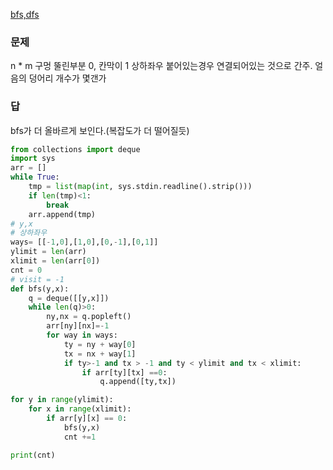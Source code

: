 [bfs,dfs](bfs,dfs.md)
### 문제
n * m
구멍 뚤린부분 0, 칸막이 1
상하좌우 붙어있는경우 연결되어있는 것으로 간주.
얼음의 덩어리 개수가 몇갠가

### 답
bfs가 더 올바르게 보인다.(복잡도가 더 떨어질듯)
```python
from collections import deque
import sys
arr = []
while True:
    tmp = list(map(int, sys.stdin.readline().strip()))
    if len(tmp)<1:
        break
    arr.append(tmp)
# y,x
# 상하좌우
ways= [[-1,0],[1,0],[0,-1],[0,1]]
ylimit = len(arr)
xlimit = len(arr[0])
cnt = 0 
# visit = -1
def bfs(y,x):
    q = deque([[y,x]])
    while len(q)>0:
        ny,nx = q.popleft()
        arr[ny][nx]=-1
        for way in ways:
            ty = ny + way[0]
            tx = nx + way[1]
            if ty>-1 and tx > -1 and ty < ylimit and tx < xlimit:
                if arr[ty][tx] ==0:
                    q.append([ty,tx])

for y in range(ylimit):
    for x in range(xlimit):
        if arr[y][x] == 0:
            bfs(y,x)
            cnt +=1

print(cnt)
```